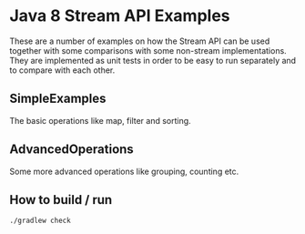 # Java 8 Stream API Examples
These are a number of examples on how the Stream API can be used together with some comparisons with some non-stream implementations. They are implemented as unit tests in order to be easy to run separately and to compare with each other.

## SimpleExamples
The basic operations like map, filter and sorting.

## AdvancedOperations
Some more advanced operations like grouping, counting etc.

## How to build / run

```
./gradlew check
```
